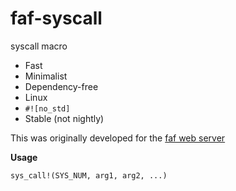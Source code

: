 # faf-syscall

syscall macro
* Fast
* Minimalist
* Dependency-free
* Linux
* `#![no_std]`
* Stable (not nightly)

This was originally developed for the [faf web server](https://github.com/errantmind/faf)

__Usage__

`sys_call!(SYS_NUM, arg1, arg2, ...)`
